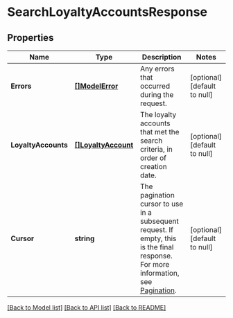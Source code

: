 # SearchLoyaltyAccountsResponse

## Properties
Name | Type | Description | Notes
------------ | ------------- | ------------- | -------------
**Errors** | [**[]ModelError**](Error.md) | Any errors that occurred during the request. | [optional] [default to null]
**LoyaltyAccounts** | [**[]LoyaltyAccount**](LoyaltyAccount.md) | The loyalty accounts that met the search criteria,   in order of creation date. | [optional] [default to null]
**Cursor** | **string** | The pagination cursor to use in a subsequent  request. If empty, this is the final response. For more information,  see [Pagination](https://developer.squareup.com/docs/basics/api101/pagination). | [optional] [default to null]

[[Back to Model list]](../README.md#documentation-for-models) [[Back to API list]](../README.md#documentation-for-api-endpoints) [[Back to README]](../README.md)

